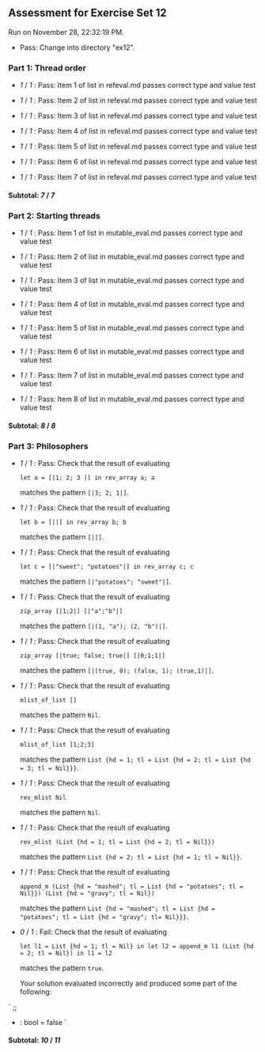 ## Assessment for Exercise Set 12

Run on November 28, 22:32:19 PM.

+ Pass: Change into directory "ex12".

### Part 1: Thread order

+  _1_ / _1_ : Pass: Item 1 of list in refeval.md passes correct type and value test

+  _1_ / _1_ : Pass: Item 2 of list in refeval.md passes correct type and value test

+  _1_ / _1_ : Pass: Item 3 of list in refeval.md passes correct type and value test

+  _1_ / _1_ : Pass: Item 4 of list in refeval.md passes correct type and value test

+  _1_ / _1_ : Pass: Item 5 of list in refeval.md passes correct type and value test

+  _1_ / _1_ : Pass: Item 6 of list in refeval.md passes correct type and value test

+  _1_ / _1_ : Pass: Item 7 of list in refeval.md passes correct type and value test

#### Subtotal: _7_ / _7_

### Part 2: Starting threads

+  _1_ / _1_ : Pass: Item 1 of list in mutable_eval.md passes correct type and value test

+  _1_ / _1_ : Pass: Item 2 of list in mutable_eval.md passes correct type and value test

+  _1_ / _1_ : Pass: Item 3 of list in mutable_eval.md passes correct type and value test

+  _1_ / _1_ : Pass: Item 4 of list in mutable_eval.md passes correct type and value test

+  _1_ / _1_ : Pass: Item 5 of list in mutable_eval.md passes correct type and value test

+  _1_ / _1_ : Pass: Item 6 of list in mutable_eval.md passes correct type and value test

+  _1_ / _1_ : Pass: Item 7 of list in mutable_eval.md passes correct type and value test

+  _1_ / _1_ : Pass: Item 8 of list in mutable_eval.md passes correct type and value test

#### Subtotal: _8_ / _8_

### Part 3: Philosophers

+  _1_ / _1_ : Pass: 
Check that the result of evaluating
   ```
   let a = [|1; 2; 3 |] in rev_array a; a
   ```
   matches the pattern `[|3; 2; 1|]`.

   




+  _1_ / _1_ : Pass: 
Check that the result of evaluating
   ```
   let b = [||] in rev_array b; b
   ```
   matches the pattern `[||]`.

   




+  _1_ / _1_ : Pass: 
Check that the result of evaluating
   ```
   let c = [|"sweet"; "potatoes"|] in rev_array c; c
   ```
   matches the pattern `[|"potatoes"; "sweet"|]`.

   




+  _1_ / _1_ : Pass: 
Check that the result of evaluating
   ```
   zip_array [|1;2|] [|"a";"b"|]
   ```
   matches the pattern `[|(1, "a"); (2, "b")|]`.

   




+  _1_ / _1_ : Pass: 
Check that the result of evaluating
   ```
   zip_array [|true; false; true|] [|0;1;1|]
   ```
   matches the pattern `[|(true, 0); (false, 1); (true,1)|]`.

   




+  _1_ / _1_ : Pass: 
Check that the result of evaluating
   ```
   mlist_of_list []
   ```
   matches the pattern `Nil`.

   




+  _1_ / _1_ : Pass: 
Check that the result of evaluating
   ```
   mlist_of_list [1;2;3]
   ```
   matches the pattern `List {hd = 1; tl = List {hd = 2; tl = List {hd = 3; tl = Nil}}}`.

   




+  _1_ / _1_ : Pass: 
Check that the result of evaluating
   ```
   rev_mlist Nil
   ```
   matches the pattern `Nil`.

   




+  _1_ / _1_ : Pass: 
Check that the result of evaluating
   ```
   rev_mlist (List {hd = 1; tl = List {hd = 2; tl = Nil}})
   ```
   matches the pattern `List {hd = 2; tl = List {hd = 1; tl = Nil}}`.

   




+  _1_ / _1_ : Pass: 
Check that the result of evaluating
   ```
   append_m (List {hd = "mashed"; tl = List {hd = "potatoes"; tl = Nil}}) (List {hd = "gravy"; tl = Nil})
   ```
   matches the pattern `List {hd = "mashed"; tl = List {hd = "potatoes"; tl = List {hd = "gravy"; tl= Nil}}}`.

   




+  _0_ / _1_ : Fail: 
Check that the result of evaluating
   ```
   let l1 = List {hd = 1; tl = Nil} in let l2 = append_m l1 (List {hd = 2; tl = Nil}) in l1 = l2
   ```
   matches the pattern `true`.

   


   Your solution evaluated incorrectly and produced some part of the following:

 ` ;;
- : bool = false
`


#### Subtotal: _10_ / _11_


